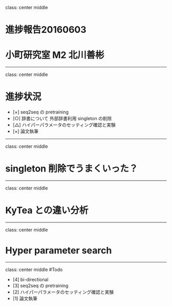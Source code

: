 class: center middle
# 進捗報告20160603
# 小町研究室 M2 北川善彬

---
class: center middle 
# 進捗状況

* [×] seq2seq の pretraining
* [○] 辞書について 外部辞書利用 singleton の削除
* [△] ハイパーパラメータのセッティング確認と実験
* [×] 論文執筆

---
class: center middle 
# singleton 削除でうまくいった？


---
class: center middle 
# KyTea  との違い分析


---
class: center middle 
# Hyper parameter search

---
class: center middle 
#Todo
* [4] bi-directional
* [3] seq2seq の pretraining
* [2] ハイパーパラメータのセッティング確認と実験
* [1] 論文執筆

